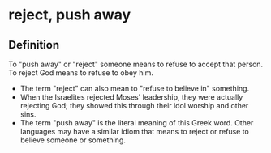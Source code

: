 # reject, push away

## Definition

To "push away" or "reject" someone means to refuse to accept that person. To reject God means to refuse to obey him.

* The term "reject" can also mean to "refuse to believe in" something.
* When the Israelites rejected Moses' leadership, they were actually rejecting God; they showed this through their idol worship and other sins.
* The term "push away" is the literal meaning of this Greek word. Other languages may have a similar idiom that means to reject or refuse to believe someone or something.